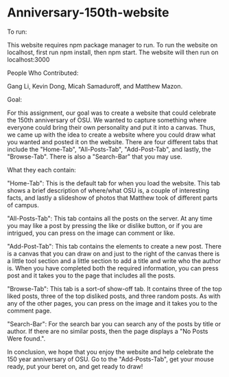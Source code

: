 # Anniversary-150th-website

To run: 

This website requires npm package manager to run. To run the website on localhost, first run npm install, then npm start. The website will then run on localhost:3000

People Who Contributed:

Gang Li, Kevin Dong, Micah Samaduroff, and Matthew Mazon.

Goal:

For this assignment, our goal was to create a website that could celebrate the 150th anniversary of OSU.
We wanted to capture something where everyone could bring their own personality and put it into a canvas.
Thus, we came up with the idea to create a website where you could draw what you wanted and posted it on the website.
There are four different tabs that include the "Home-Tab", "All-Posts-Tab", "Add-Post-Tab", and lastly, the "Browse-Tab".
There is also a "Search-Bar" that you may use.

What they each contain:

"Home-Tab": This is the default tab for when you load the website. This tab shows a brief description of where/what OSU is, a
couple of interesting facts, and lastly a slideshow of photos that Matthew took of different parts of campus.

"All-Posts-Tab": This tab contains all the posts on the server. At any time you may like a post by pressing the like or dislike button, or if you are
intrigued, you can press on the image can comment or like.

"Add-Post-Tab": This tab contains the elements to create a new post. There is a canvas that you can draw on and just to the right of the canvas there is a little tool section and a
little section to add a title and write who the author is. When you have completed both the required information, you can press post and it takes you to the page that includes all the posts.

"Browse-Tab": This tab is a sort-of show-off tab. It contains three of the top liked posts, three of the top disliked posts, and three random posts. As with any of the other pages, you can
press on the image and it takes you to the comment page.

"Search-Bar": For the search bar you can search any of the posts by title or author. If there are no similar posts, then the page displays a "No Posts Were found.".

In conclusion, we hope that you enjoy the website and help celebrate the 150 year anniversary of OSU. Go to the "Add-Posts-Tab", get your mouse ready, put your beret on, and get ready to draw!
